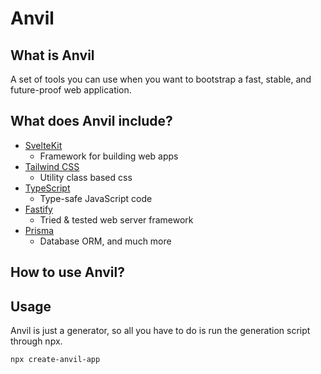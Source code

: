 # Anvil

## What is Anvil

A set of tools you can use when you want to bootstrap a fast, stable, and future-proof web application.

## What does Anvil include?

- [SvelteKit](https://kit.svelte.dev)
  - Framework for building web apps
- [Tailwind CSS](https://tailwindcss.com)
  - Utility class based css
- [TypeScript](http://typescriptlang.org)
  - Type-safe JavaScript code
- [Fastify](https://www.fastify.io)
  - Tried & tested web server framework
- [Prisma](https://www.prisma.io)
  - Database ORM, and much more

## How to use Anvil?

## Usage

Anvil is just a generator, so all you have to do is run the generation script through npx.

    npx create-anvil-app